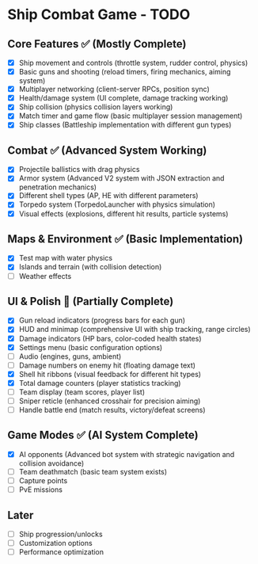 # Ship Combat Game - TODO

## Core Features ✅ (Mostly Complete)
- [x] Ship movement and controls (throttle system, rudder control, physics)
- [x] Basic guns and shooting (reload timers, firing mechanics, aiming system)
- [x] Multiplayer networking (client-server RPCs, position sync)
- [x] Health/damage system (UI complete, damage tracking working)
- [x] Ship collision (physics collision layers working)
- [x] Match timer and game flow (basic multiplayer session management)
- [x] Ship classes (Battleship implementation with different gun types)

## Combat ✅ (Advanced System Working)
- [x] Projectile ballistics with drag physics
- [x] Armor system (Advanced V2 system with JSON extraction and penetration mechanics)
- [x] Different shell types (AP, HE with different parameters)
- [x] Torpedo system (TorpedoLauncher with physics simulation)
- [x] Visual effects (explosions, different hit results, particle systems)

## Maps & Environment ✅ (Basic Implementation)
- [x] Test map with water physics
- [x] Islands and terrain (with collision detection)
- [ ] Weather effects

## UI & Polish 🔄 (Partially Complete)
- [x] Gun reload indicators (progress bars for each gun)
- [x] HUD and minimap (comprehensive UI with ship tracking, range circles)
- [x] Damage indicators (HP bars, color-coded health states)
- [x] Settings menu (basic configuration options)
- [ ] Audio (engines, guns, ambient)
- [ ] Damage numbers on enemy hit (floating damage text)
- [x] Shell hit ribbons (visual feedback for different hit types)
- [x] Total damage counters (player statistics tracking)
- [ ] Team display (team scores, player list)
- [ ] Sniper reticle (enhanced crosshair for precision aiming)
- [ ] Handle battle end (match results, victory/defeat screens)

## Game Modes ✅ (AI System Complete) 
- [x] AI opponents (Advanced bot system with strategic navigation and collision avoidance)
- [ ] Team deathmatch (basic team system exists)
- [ ] Capture points
- [ ] PvE missions

## Later
- [ ] Ship progression/unlocks
- [ ] Customization options
- [ ] Performance optimization
